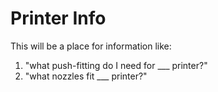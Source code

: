 # Printer Info

This will be a place for information like:
1) "what push-fitting do I need for ___ printer?"
2) "what nozzles fit ___ printer?"
